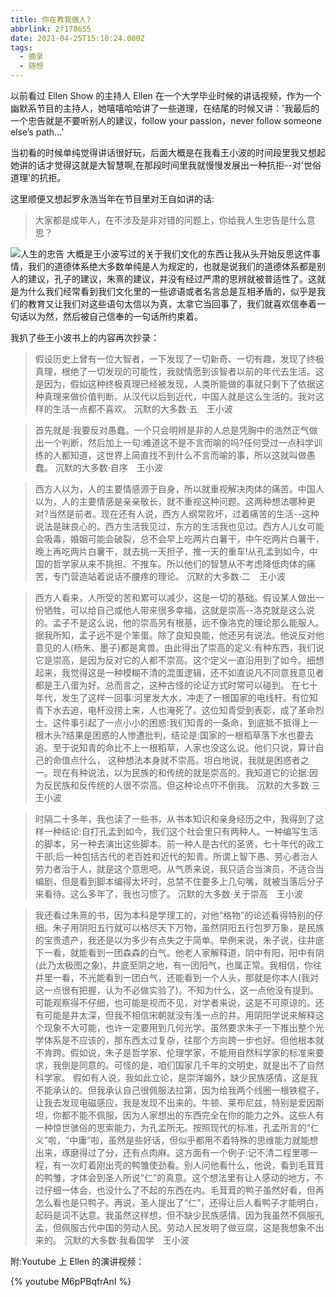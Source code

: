 ```yaml
---
title: 你在教我做人?
abbrlink: 2f178655
date: 2021-04-25T15:10:24.000Z
tags:
  - 摘录
  - 随想
---
```


以前看过 Ellen Show 的主持人 Ellen 在一个大学毕业时候的讲话视频，作为一个幽默系节目的主持人，她嘻嘻哈哈讲了一些道理，在结尾的时候又讲：'我最后的一个忠告就是不要听别人的建议，follow your passion，never follow someone else’s path...'

<!--more-->

当初看的时候单纯觉得讲话很好玩，后面大概是在我看王小波的时间段里我又想起她讲的话才觉得这就是大智慧啊,在那段时间里我就慢慢发展出一种抗拒--对'世俗道理'的抗拒。

这里顺便又想起罗永浩当年在节目里对王自如讲的话:

> 大家都是成年人，在不涉及是非对错的问题上，你给我人生忠告是什么意思？

![人生的忠告](/blog_images/罗永浩-人生的忠告.png)
大概是王小波写过的关于我们文化的东西让我从头开始反思这件事情，我们的道德体系绝大多数单纯是人为规定的，也就是说我们的道德体系都是别人的建议，孔子的建议，朱熹的建议，并没有经过严肃的思辨就被普适性了。这就是为什么我们经常看到我们文化里的一些谚语或者名言总是互相矛盾的，似乎是我们的教育又让我们对这些语句太信以为真，太拿它当回事了，我们就喜欢信奉着一句话以为然，然后被自己信奉的一句话所约束着。

我扒了些王小波书上的内容再次抄录：

> 假设历史上曾有一位大智者，一下发现了一切新奇、一切有趣，发现了终极真理，根绝了一切发现的可能性，我就情愿到该智者以前的年代去生活。这是因为，假如这种终极真理已经被发现，人类所能做的事就只剩下了依据这种真理来做价值判断。从汉代以后到近代，中国人就是这么生活的。我对这样的生活一点都不喜欢。
> 沉默的大多数·五　王小波

> 首先就是:我要反对愚蠢。一个只会明辨是非的人总是凭胸中的浩然正气做出一个判断，然后加上一句:难道这不是不言而喻的吗?任何受过一点科学训练的人都知道，这世界上简直找不到什么不言而喻的事，所以这就叫做愚蠢。
> 沉默的大多数·自序　王小波

> 西方人以为，人的主要情感源于自身，所以就重视解决肉体的痛苦。中国人以为，人的主要情感是亲亲敬长，就不重视这种问题。这两种想法哪种更对?当然是前者。现在还有人说，西方人纲常败坏，过着痛苦的生活--这种说法是昧良心的。西方生活我见过，东方的生活我也见过。西方人儿女可能会吸毒，婚姻可能会破裂，总不会早上吃两片白薯干，中午吃两片白薯干，晚上再吃两片白薯干，就去挑一天担子，推一天的重车!从孔孟到如今，中国的哲学家从来不挑担、不推车。所以他们的智慧从不考虑降低肉体的痛苦，专门营造站着说话不腰疼的理论。
> 沉默的大多数·二　王小波

> 西方人看来，人所受的苦和累可以减少，这是一切的基础。假设某人做出一份牺牲，可以给自己或他人带来很多幸福，这就是崇高--洛克就是这么说的。孟子不是这么说，他的崇高另有根基，远不像洛克的理论那么能服人。据我所知，孟子远不是个笨蛋。除了良知良能，他还另有说法。他说反对他意见的人(杨朱、墨子)都是禽兽。由此得出了崇高的定义:有种东西，我们说它是崇高，是因为反对它的人都不崇高。这个定义一直沿用到了如今。细想起来，我觉得这是一种模糊不清的混蛋逻辑，还不如直说凡不同意我意见者都是王八蛋为好。总而言之，这种古怪的论证方式时常可以碰到。
> 在七十年代，发生了这样一回事:河里发大水，冲走了一根国家的电线杆。有位知青下水去追，电杆没捞上来，人也淹死了。这位知青受到表彰，成了革命烈士。这件事引起了一点小小的困惑:我们知青的一条命，到底抵不抵得上一根木头?结果是困惑的人惨遭批判，结论是:国家的一根稻草落下水也要去追。至于说知青的命比不上一根稻草，人家也没这么说。他们只说，算计自己的命值点什么， 这种想法本身就不崇高。坦白地说，我就是困惑者之一。现在有种说法，以为民族的和传统的就是崇高的。我知道它的论据:因为反民族和反传统的人很不崇高。但这种论点吓不倒我。
> 沉默的大多数·三　王小波

> 时隔二十多年，我也读了一些书，从书本知识和亲身经历之中，我得到了这样一种结论:自打孔孟到如今，我们这个社会里只有两种人。一种编写生活的脚本，另一种去演出这些脚本。前一种人是古代的圣贤，七十年代的政工干部;后一种包括古代的老百姓和近代的知青。所谓上智下愚、劳心者治人劳力者治于人，就是这个意思吧。从气质来说，我只适合当演员，不适合当编剧，但是看到脚本编得太坏时，总禁不住要多上几句嘴，就被当落后分子来看待。这么多年了，我也习惯了。
> 沉默的大多数·关于崇高　王小波

> 我还看过朱熹的书，因为本科是学理工的，对他“格物”的论述看得特别的仔细。朱子用阴阳五行就可以格尽天下万物，虽然阴阳五行包罗万象，是民族的宝贵遗产，我还是以为多少有点失之于简单。举例来说，朱子说，往井底下一看，就能看到一团森森的白气。他老人家解释道，阴中有阳，阳中有阴(此乃太极图之象)，井底至阴之地，有一团阳气，也属正常。我相信，你往井里一看，不光能看到一团白气，还能看到一个人头，那就是你本人(我对这一点很有把握，认为不必做实验了)。不知为什么，这一点他没有提到。可能观察得不仔细，也可能是视而不见，对学者来说，这是不可原谅的。还有可能是井太深，但我不相信宋朝就没有浅一点的井。用阴阳学说来解释这个现象不大可能，也许一定要用到几何光学。虽然要求朱子一下推出整个光学体系是不应该的，那东西太过复杂，往那个方向跨一步也好。但他根本就不肯跨。假如说，朱子是哲学家、伦理学家，不能用自然科学家的标准来要求，我倒是同意的。可怪的是，咱们国家几千年的文明史，就是出不了自然科学家。
> 假如有人说，我如此立论，是崇洋媚外，缺少民族感情，这是我不能承认的。但我承认自己很佩服法拉第，因为给我两个线圈一根铁棍子，让我去发现电磁感应，我是发现不出来的。牛顿、莱布尼兹，特别是爱因斯坦，你都不能不佩服，因为人家想出的东西完全在你的能力之外。这些人有一种惊世骇俗的思索能力，为孔孟所无。按照现代的标准，孔孟所言的“仁义”啦，“中庸”啦，虽然是些好话，但似乎都用不着特殊的思维能力就能想出来，琢磨得过了分，还有点肉麻。这方面有一个例子:记不清二程里哪一程，有一次盯着刚出壳的鸭雏使劲看。别人问他看什么，他说，看到毛茸茸的鸭雏，才体会到圣人所说“仁”的真意。这个想法里有让人感动的地方，不过仔细一体会，也没什么了不起的东西在内。毛茸茸的鸭子虽然好看，但再怎么看也是只鸭子。再说，圣人提出了“仁”，还得让后人看鸭子才能明白，起码是词不达意。我虽然这样想，但不缺少民族感情。因为我虽然不佩服孔孟，但佩服古代中国的劳动人民。劳动人民发明了做豆腐，这是我想象不出来的。
> 沉默的大多数·我看国学　王小波

附:Youtube 上 Ellen 的演讲视频：

{% youtube M6pPBqfrAnI %}
